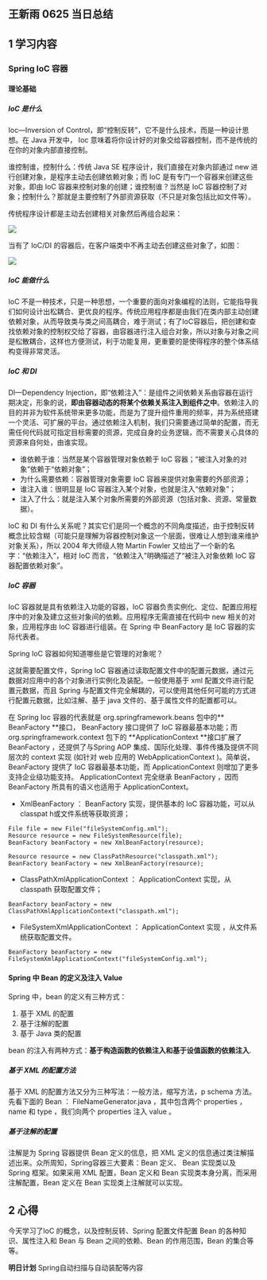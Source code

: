 ## 王新雨 0625 当日总结

## 1 学习内容
### Spring IoC 容器

#### 理论基础

##### IoC 是什么

Ioc—Inversion of Control，即“控制反转”，它不是什么技术，而是一种设计思想。在 Java 开发中， Ioc 意味着将你设计好的对象交给容器控制，而不是传统的在你的对象内部直接控制。

谁控制谁，控制什么：传统 Java SE 程序设计，我们直接在对象内部通过 new 进行创建对象，是程序主动去创建依赖对象；而 IoC 是有专门一个容器来创建这些对象，即由 IoC 容器来控制对象的创建；谁控制谁？当然是 IoC 容器控制了对象；控制什么？那就是主要控制了外部资源获取（不只是对象包括比如文件等）。

传统程序设计都是主动去创建相关对象然后再组合起来：

![](https://doc.shiyanlou.com/document-uid122889labid1933timestamp1469084848042.png/wm)

当有了 IoC/DI 的容器后，在客户端类中不再主动去创建这些对象了，如图：

![](https://doc.shiyanlou.com/document-uid370051labid1933timestamp1489561115014.png/wm)

##### IoC 能做什么

IoC 不是一种技术，只是一种思想，一个重要的面向对象编程的法则，它能指导我们如何设计出松耦合、更优良的程序。传统应用程序都是由我们在类内部主动创建依赖对象，从而导致类与类之间高耦合，难于测试；有了IoC容器后，把创建和查找依赖对象的控制权交给了容器，由容器进行注入组合对象，所以对象与对象之间是松散耦合，这样也方便测试，利于功能复用，更重要的是使得程序的整个体系结构变得非常灵活。

##### IoC 和 DI

DI—Dependency Injection，即“依赖注入”：是组件之间依赖关系由容器在运行期决定，形象的说，**即由容器动态的将某个依赖关系注入到组件之中**。依赖注入的目的并非为软件系统带来更多功能，而是为了提升组件重用的频率，并为系统搭建一个灵活、可扩展的平台。通过依赖注入机制，我们只需要通过简单的配置，而无需任何代码就可指定目标需要的资源，完成自身的业务逻辑，而不需要关心具体的资源来自何处，由谁实现。

   - 谁依赖于谁：当然是某个容器管理对象依赖于 IoC 容器；“被注入对象的对象”依赖于“依赖对象”；
   - 为什么需要依赖：容器管理对象需要 IoC 容器来提供对象需要的外部资源；
   - 谁注入谁：很明显是 IoC 容器注入某个对象，也就是注入“依赖对象”；
   - 注入了什么：就是注入某个对象所需要的外部资源（包括对象、资源、常量数据）。

IoC 和 DI 有什么关系呢？其实它们是同一个概念的不同角度描述，由于控制反转概念比较含糊（可能只是理解为容器控制对象这一个层面，很难让人想到谁来维护对象关系），所以 2004 年大师级人物 Martin Fowler 又给出了一个新的名字：“依赖注入”，相对 IoC 而言，“依赖注入”明确描述了“被注入对象依赖 IoC 容器配置依赖对象”。

##### IoC 容器

IoC 容器就是具有依赖注入功能的容器，IoC 容器负责实例化、定位、配置应用程序中的对象及建立这些对象间的依赖。应用程序无需直接在代码中 new 相关的对象，应用程序由 IoC 容器进行组装。在 Spring 中 BeanFactory 是 IoC 容器的实际代表者。

Spring IoC 容器如何知道哪些是它管理的对象呢？

这就需要配置文件，Spring IoC 容器通过读取配置文件中的配置元数据，通过元数据对应用中的各个对象进行实例化及装配。一般使用基于 xml 配置文件进行配置元数据，而且 Spring 与配置文件完全解耦的，可以使用其他任何可能的方式进行配置元数据，比如注解、基于 java 文件的、基于属性文件的配置都可以。

在 Spring Ioc 容器的代表就是 org.springframework.beans 包中的** BeanFactory **接口， BeanFactory 接口提供了 IoC 容器最基本功能；而 org.springframework.context 包下的 **ApplicationContext **接口扩展了 BeanFactory ，还提供了与Spring AOP 集成、国际化处理、事件传播及提供不同层次的 context 实现 (如针对 web 应用的 WebApplicationContext )。简单说， BeanFactory 提供了 IoC 容器最基本功能，而 ApplicationContext 则增加了更多支持企业级功能支持。 ApplicationContext 完全继承 BeanFactory ，因而 BeanFactory 所具有的语义也适用于 ApplicationContext。

   - XmlBeanFactory ： BeanFactory 实现，提供基本的 IoC 容器功能，可以从 classpat h或文件系统等获取资源；

```
File file = new File("fileSystemConfig.xml");
Resource resource = new FileSystemResource(file);
BeanFactory beanFactory = new XmlBeanFactory(resource);
```
```
Resource resource = new ClassPathResource("classpath.xml");                 
BeanFactory beanFactory = new XmlBeanFactory(resource);
```

   - ClassPathXmlApplicationContext ： ApplicationContext 实现，从 classpath 获取配置文件；

```
BeanFactory beanFactory = new ClassPathXmlApplicationContext("classpath.xml");
```

   - FileSystemXmlApplicationContext ： ApplicationContext 实现 ，从文件系统获取配置文件。

```
BeanFactory beanFactory = new FileSystemXmlApplicationContext("fileSystemConfig.xml");
```

#### Spring 中 Bean 的定义及注入 Value

Spring 中，bean 的定义有三种方式：

1. 基于 XML 的配置
2. 基于注解的配置
3. 基于 Java 类的配置

bean 的注入有两种方式：**基于构造函数的依赖注入和基于设值函数的依赖注入**.

##### 基于 XML 的配置方法

基于 XML 的配置方法又分为三种写法：一般方法，缩写方法，p schema 方法。先看下面的 Bean ： FileNameGenerator.java ，其中包含两个 properties ，name 和 type ，我们向两个 properties 注入 value 。

##### 基于注解的配置

注解是为 Spring 容器提供 Bean 定义的信息，把 XML 定义的信息通过类注解描述出来。众所周知，Spring容器三大要素：Bean 定义、 Bean 实现类以及 Spring 框架。如果采用 XML 配置，Bean 定义和 Bean 实现类本身分离，而采用注解配置，Bean 定义在 Bean 实现类上注解就可以实现。





## 2 心得

今天学习了IoC 的概念，以及控制反转、Spring 配置文件配置 Bean 的各种知识、属性注入和 Bean 与 Bean 之间的依赖、Bean 的作用范围，Bean 的集合等等。

**明日计划**
Spring自动扫描与自动装配等内容